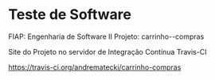 Teste de Software
================
FIAP: Engenharia de Software II
Projeto: carrinho--compras

Site do Projeto no servidor de Integração Contínua Travis-CI

https://travis-ci.org/andrematecki/carrinho-compras
